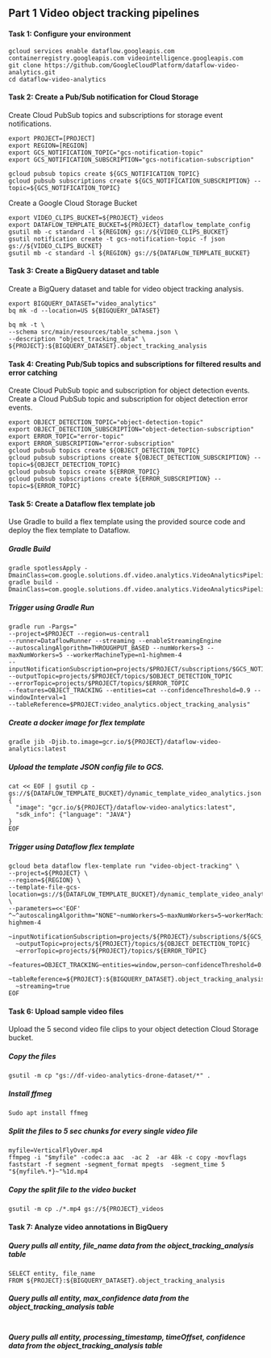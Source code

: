 ## Part 1 Video object tracking pipelines 

#### Task 1: Configure your environment <br>

```
gcloud services enable dataflow.googleapis.com containerregistry.googleapis.com videointelligence.googleapis.com
git clone https://github.com/GoogleCloudPlatform/dataflow-video-analytics.git
cd dataflow-video-analytics
```
#### Task 2: Create a Pub/Sub notification for Cloud Storage <br>

Create Cloud PubSub topics and subscriptions for storage event notifications. <br>

```
export PROJECT=[PROJECT]
export REGION=[REGION]
export GCS_NOTIFICATION_TOPIC="gcs-notification-topic"
export GCS_NOTIFICATION_SUBSCRIPTION="gcs-notification-subscription"

gcloud pubsub topics create ${GCS_NOTIFICATION_TOPIC}
gcloud pubsub subscriptions create ${GCS_NOTIFICATION_SUBSCRIPTION} --topic=${GCS_NOTIFICATION_TOPIC}
```
Create a Google Cloud Storage Bucket <br>

```
export VIDEO_CLIPS_BUCKET=${PROJECT}_videos
export DATAFLOW_TEMPLATE_BUCKET=${PROJECT}_dataflow_template_config
gsutil mb -c standard -l ${REGION} gs://${VIDEO_CLIPS_BUCKET}
gsutil notification create -t gcs-notification-topic -f json gs://${VIDEO_CLIPS_BUCKET}
gsutil mb -c standard -l ${REGION} gs://${DATAFLOW_TEMPLATE_BUCKET}
```

#### Task 3: Create a BigQuery dataset and table <br>

Create a BigQuery dataset and table for video object tracking analysis.

```
export BIGQUERY_DATASET="video_analytics"
bq mk -d --location=US ${BIGQUERY_DATASET}

bq mk -t \
--schema src/main/resources/table_schema.json \
--description "object_tracking_data" \
${PROJECT}:${BIGQUERY_DATASET}.object_tracking_analysis
```

#### Task 4: Creating Pub/Sub topics and subscriptions for filtered results and error catching

Create Cloud PubSub topic and subscription for object detection events. <br>
Create a Cloud PubSub topic and subscription for object detection error events. <br>

```
export OBJECT_DETECTION_TOPIC="object-detection-topic"
export OBJECT_DETECTION_SUBSCRIPTION="object-detection-subscription"
export ERROR_TOPIC="error-topic"
export ERROR_SUBSCRIPTION="error-subscription"
gcloud pubsub topics create ${OBJECT_DETECTION_TOPIC}
gcloud pubsub subscriptions create ${OBJECT_DETECTION_SUBSCRIPTION} --topic=${OBJECT_DETECTION_TOPIC}
gcloud pubsub topics create ${ERROR_TOPIC}
gcloud pubsub subscriptions create ${ERROR_SUBSCRIPTION} --topic=${ERROR_TOPIC}
```

#### Task 5: Create a Dataflow flex template job <br>

Use Gradle to build a flex template using the provided source code and deploy the flex template to Dataflow.

##### Gradle Build <br>
```
gradle spotlessApply -DmainClass=com.google.solutions.df.video.analytics.VideoAnalyticsPipeline
gradle build -DmainClass=com.google.solutions.df.video.analytics.VideoAnalyticsPipeline
```
##### Trigger using Gradle Run <br>
```
gradle run -Pargs="
--project=$PROJECT --region=us-central1
--runner=DataflowRunner --streaming --enableStreamingEngine
--autoscalingAlgorithm=THROUGHPUT_BASED --numWorkers=3 --maxNumWorkers=5 --workerMachineType=n1-highmem-4
--inputNotificationSubscription=projects/$PROJECT/subscriptions/$GCS_NOTIFICATION_SUBSCRIPTION
--outputTopic=projects/$PROJECT/topics/$OBJECT_DETECTION_TOPIC
--errorTopic=projects/$PROJECT/topics/$ERROR_TOPIC
--features=OBJECT_TRACKING --entities=cat --confidenceThreshold=0.9 --windowInterval=1 
--tableReference=$PROJECT:video_analytics.object_tracking_analysis"
```
##### Create a docker image for flex template <br>
```
gradle jib -Djib.to.image=gcr.io/${PROJECT}/dataflow-video-analytics:latest
```
##### Upload the template JSON config file to GCS.<br>

```
cat << EOF | gsutil cp - gs://${DATAFLOW_TEMPLATE_BUCKET}/dynamic_template_video_analytics.json
{
  "image": "gcr.io/${PROJECT}/dataflow-video-analytics:latest",
  "sdk_info": {"language": "JAVA"}
}
EOF
```
##### Trigger using Dataflow flex template <br>

```
gcloud beta dataflow flex-template run "video-object-tracking" \
--project=${PROJECT} \
--region=${REGION} \
--template-file-gcs-location=gs://${DATAFLOW_TEMPLATE_BUCKET}/dynamic_template_video_analytics.json \
--parameters=<<'EOF'
^~^autoscalingAlgorithm="NONE"~numWorkers=5~maxNumWorkers=5~workerMachineType=n1-highmem-4
  ~inputNotificationSubscription=projects/${PROJECT}/subscriptions/${GCS_NOTIFICATION_SUBSCRIPTION}
  ~outputTopic=projects/${PROJECT}/topics/${OBJECT_DETECTION_TOPIC}
  ~errorTopic=projects/${PROJECT}/topics/${ERROR_TOPIC}
  ~features=OBJECT_TRACKING~entities=window,person~confidenceThreshold=0.9~windowInterval=1
  ~tableReference=${PROJECT}:${BIGQUERY_DATASET}.object_tracking_analysis
  ~streaming=true
EOF
```
#### Task 6: Upload sample video files <br>

Upload the 5 second video file clips to your object detection Cloud Storage bucket.

##### Copy the files 
```
gsutil -m cp "gs://df-video-analytics-drone-dataset/*" .
```

##### Install ffmeg

```
Sudo apt install ffmeg
```
##### Split the files to 5 sec chunks for every single video file
```
myfile=VerticalFlyOver.mp4  
ffmpeg -i "$myfile" -codec:a aac  -ac 2  -ar 48k -c copy -movflags faststart -f segment -segment_format mpegts  -segment_time 5 "${myfile%.*}~"%1d.mp4
```
##### Copy the split file to the video bucket

```
gsutil -m cp ./*.mp4 gs://${PROJECT}_videos
```

#### Task 7: Analyze video annotations in BigQuery <br>

##### Query pulls all entity, file_name data from the object_tracking_analysis table

```
SELECT entity, file_name
FROM ${PROJECT}:${BIGQUERY_DATASET}.object_tracking_analysis
```

##### Query pulls all entity, max_confidence data from the object_tracking_analysis table

```
```

##### Query pulls all entity, processing_timestamp, timeOffset, confidence data from the object_tracking_analysis table

```
```



